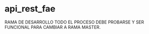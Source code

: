# api_rest_fae
RAMA DE DESARROLLO TODO EL PROCESO DEBE PROBARSE Y SER FUNCIONAL PARA CAMBIAR A RAMA MASTER.
